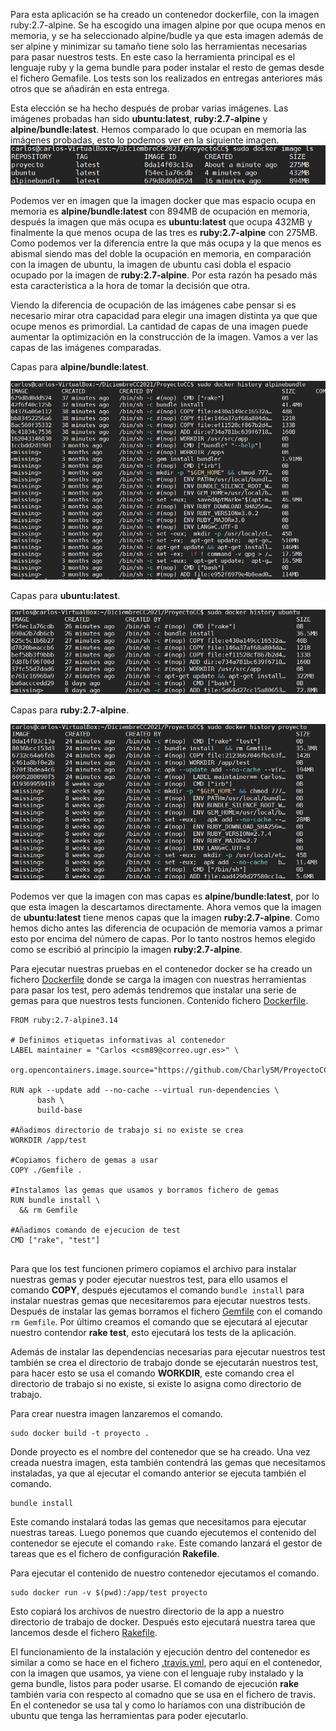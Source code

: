 Para esta aplicación se ha creado un contenedor dockerfile, con la imagen ruby:2.7-alpine. Se ha escogido una imagen alpine por que ocupa menos en memoria, y se ha seleccionado alpine/budle ya que esta imagen además de ser alpine y minimizar su tamaño tiene solo las herramientas necesarias para pasar nuestros tests. En este caso la herramienta principal es el lenguaje ruby y la gema bundle para poder instalar el resto de gemas desde el fichero Gemafile. Los tests son los realizados en entregas anteriores más otros que se añadirán en esta entrega.

Esta elección se ha hecho después de probar varias imágenes. Las imágenes probadas han sido **ubuntu:latest**, **ruby:2.7-alpine** y **alpine/bundle:latest**. Hemos comparado lo que ocupan en memoria las imágenes probadas, esto lo podemos ver en la siguiente imagen.
![Imagenes docker](https://github.com/CharlySM/ProyectoCC/blob/master/doc/img/imagenesDocker.PNG)

Podemos ver en imagen que la imagen docker que mas espacio ocupa en memoria es **alpine/bundle:latest** con 894MB de ocupación en memoria, después la imagen que más ocupa es **ubuntu:latest** que ocupa 432MB y finalmente la que menos ocupa de las tres es **ruby:2.7-alpine** con 275MB. Como podemos ver la diferencia entre la que más ocupa y la que menos es abismal siendo mas del doble la ocupación en memoria, en comparación con la imagen de ubuntu, la imagen de ubuntu casi dobla el espacio ocupado por la imagen de **ruby:2.7-alpine**. Por esta razón ha pesado más esta característica a la hora de tomar la decisión que otra.

Viendo la diferencia de ocupación de las imágenes cabe pensar si es necesario mirar otra capacidad para elegir una imagen distinta ya que que ocupe menos es primordial. La cantidad de capas de una imagen puede aumentar la optimización en la construcción de la imagen. Vamos a ver las capas de las imágenes comparadas.

Capas para **alpine/bundle:latest**.

![alpine/bundle](https://github.com/CharlySM/ProyectoCC/blob/master/doc/img/capasAlpineBundle.PNG)

Capas para **ubuntu:latest**.

![ubuntu](https://github.com/CharlySM/ProyectoCC/blob/master/doc/img/capasUbuntu.PNG)

Capas para **ruby:2.7-alpine**.

![rubyAlpine](https://github.com/CharlySM/ProyectoCC/blob/master/doc/img/capasRubyAlpine.PNG)

Podemos ver que la imagen con mas capas es **alpine/bundle:latest**, por lo que esta imagen la descartamos directamente. Ahora vemos que la imagen de **ubuntu:latest** tiene menos capas que la imagen **ruby:2.7-alpine**. Como hemos dicho antes las diferencia de ocupación de memoria vamos a primar esto por encima del número de capas. Por lo tanto nostros hemos elegido como se escribió al principio la imagen **ruby:2.7-alpine**.

Para ejecutar nuestras pruebas en el contenedor docker se ha creado un fichero [Dockerfile](https://github.com/CharlySM/ProyectoCC/blob/master/Dockerfile) donde se carga la imagen con nuestras herramientas para pasar los test, pero además tendremos que instalar una serie de gemas para que nuestros tests funcionen. Contenido fichero [Dockerfile](https://github.com/CharlySM/ProyectoCC/blob/master/Dockerfile).

```
FROM ruby:2.7-alpine3.14

# Definimos etiquetas informativas al contenedor
LABEL maintainer = "Carlos <csm89@correo.ugr.es>" \
    org.opencontainers.image.source="https://github.com/CharlySM/ProyectoCC"

RUN apk --update add --no-cache --virtual run-dependencies \
      bash \
      build-base

#Añadimos directorio de trabajo si no existe se crea
WORKDIR /app/test

#Copiamos fichero de gemas a usar
COPY ./Gemfile .

#Instalamos las gemas que usamos y borramos fichero de gemas
RUN bundle install \
  && rm Gemfile

#Añadimos comando de ejecucion de test
CMD ["rake", "test"]


```

Para que los test funcionen primero copiamos el archivo para instalar nuestras gemas y poder ejecutar nuestros test, para ello usamos el comando **COPY**, después ejecutamos el comando ```bundle install``` para instalar nuestras gemas que necesitaremos para ejecutar nuestros tests. Después de instalar las gemas borramos el fichero [Gemfile](https://github.com/CharlySM/ProyectoCC/blob/master/Gemfile) con el comando ```rm Gemfile```. Por último creamos el comando que se ejecutará al ejecutar nuestro contendor **rake test**, esto ejecutará los tests de la aplicación.

Además de instalar las dependencias necesarias para ejecutar nuestros test también se crea el directorio de trabajo donde se ejecutarán nuestros test, para hacer esto se usa el comando **WORKDIR**, este comando crea el directorio de trabajo si no existe, si existe lo asigna como directorio de trabajo.

Para crear nuestra imagen lanzaremos el comando.

```
sudo docker build -t proyecto .
```

Donde proyecto es el nombre del contenedor que se ha creado.
Una vez creada nuestra imagen, esta también contendrá las gemas que necesitamos instaladas, ya que al ejecutar el comando anterior se ejecuta también el comando.

```
bundle install
```

Este comando instalará todas las gemas que necesitamos para ejecutar nuestras tareas. Luego ponemos que cuando ejecutemos el contenido del contenedor se ejecute el comando ```rake```. Este comando lanzará el gestor de tareas que es el fichero de configuración **Rakefile**.

Para ejecutar el contenido de nuestro contenedor ejecutamos el comando.

```
sudo docker run -v $(pwd):/app/test proyecto
```
Esto copiará los archivos de nuestro directorio de la app a nuestro directorio de trabajo de docker. Después esto ejecutará nuestra tarea que lancemos desde el fichero [Rakefile](https://github.com/CharlySM/ProyectoCC/blob/master/Rakefile).

El funcionamiento de la instalación y ejecución dentro del contenedor es similar a como se hace en el fichero [.travis.yml](https://github.com/CharlySM/ProyectoCC/blob/master/.travis.yml), pero aquí en el contenedor, con la imagen que usamos, ya viene con el lenguaje ruby instalado y la gema bundle, listos para poder usarse. El comando de ejecución **rake** también varia con respecto al comadno que se usa en el fichero de travis. En el contenedor se usa tal y como lo haríamos con una distribución de ubuntu que tenga las herramientas para poder ejecutarlo.
